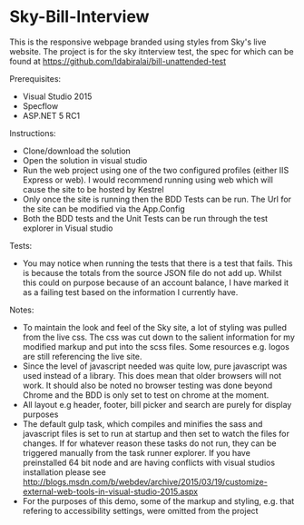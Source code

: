 # Sky-Bill-Interview

This is the responsive webpage branded using styles from Sky's live website. The project is for the sky itnterview test, the spec for which can be found at https://github.com/ldabiralai/bill-unattended-test

Prerequisites:
* Visual Studio 2015
* Specflow
* ASP.NET 5 RC1

Instructions:
* Clone/download the solution
* Open the solution in visual studio
* Run the web project using one of the two configured profiles (either IIS Express or web). I would recommend running using web which will cause the site to be hosted by Kestrel
* Only once the site is running then the BDD Tests can be run. The Url for the site can be modified via the App.Config
* Both the BDD tests and the Unit Tests can be run through the test explorer in Visual studio

Tests:
* You may notice when running the tests that there is a test that fails. This is because the totals from the source JSON file do not add up. Whilst this could on purpose because of an account balance, I have marked it as a failing test based on the information I currently have.

Notes: 
* To maintain the look and feel of the Sky site, a lot of styling was pulled from the live css. The css was cut down to the salient information for my modified markup and put into the scss files. Some resources e.g. logos are still referencing the live site.
* Since the level of javascript needed was quite low, pure javascript was used instead of a library. This does mean that older browsers will not work. It should also be noted no browser testing was done beyond Chrome and the BDD is only set to test on chrome at the moment.
* All layout e.g header, footer, bill picker and search are purely for display purposes
* The default gulp task, which compiles and minifies the sass and javascript files is set to run at startup and then set to watch the files for changes. If for whatever reason these tasks do not run, they can be triggered manually from the task runner explorer. If you have preinstalled 64 bit node and are having conflicts with visual studios installation please see http://blogs.msdn.com/b/webdev/archive/2015/03/19/customize-external-web-tools-in-visual-studio-2015.aspx
* For the purposes of this demo, some of the markup and styling, e.g. that refering to accessibility settings, were omitted from the project
